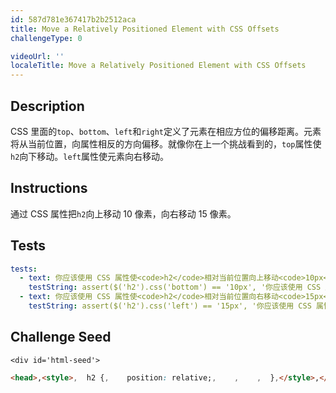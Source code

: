 ```yaml
---
id: 587d781e367417b2b2512aca
title: Move a Relatively Positioned Element with CSS Offsets
challengeType: 0

videoUrl: ''
localeTitle: Move a Relatively Positioned Element with CSS Offsets
---
```


## Description
<section id='description'>
CSS 里面的<code>top</code>、<code>bottom</code>、<code>left</code>和<code>right</code>定义了元素在相应方位的偏移距离。元素将从当前位置，向属性相反的方向偏移。就像你在上一个挑战看到的，<code>top</code>属性使<code>h2</code>向下移动。<code>left</code>属性使元素向右移动。
<img src='https://i.imgur.com/eWWi3gZ.gif' alt='' />
</section>

## Instructions
<section id='instructions'>
通过 CSS 属性把<code>h2</code>向上移动 10 像素，向右移动 15 像素。
</section>

## Tests
<section id='tests'>

```yml
tests:
  - text: 你应该使用 CSS 属性使<code>h2</code>相对当前位置向上移动<code>10px</code>。也就是说，从<code>h2</code>当前位置远离<code>bottom</code><code>10px</code>。
    testString: assert($('h2').css('bottom') == '10px', '你应该使用 CSS 属性使<code>h2</code>相对当前位置向上移动<code>10px</code>。也就是说，从<code>h2</code>当前位置远离<code>bottom</code><code>10px</code>。');
  - text: 你应该使用 CSS 属性使<code>h2</code>相对当前位置向右移动<code>15px</code>。也就是说，从<code>h2</code>当前位置远离<code>left</code><code>15px</code>。
    testString: assert($('h2').css('left') == '15px', '你应该使用 CSS 属性使<code>h2</code>相对当前位置向右移动<code>15px</code>。也就是说，从<code>h2</code>当前位置远离<code>left</code><code>15px</code>。');

```

</section>

## Challenge Seed
<section id='challengeSeed'>

    <div id='html-seed'>
```html
<head>,<style>,  h2 {,    position: relative;,    ,    ,  },</style>,</head>,<body>,  <h1>论如何优雅定位</h1>,  <h2>我要离 h1 近一点！</h2>,  <p>我觉得 h2 没变，还是在它原来的位置，相离莫相忘，且行且珍惜。</p>,</body>
```





</div>





</section>

              